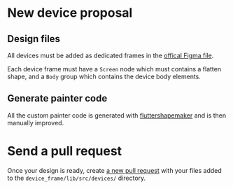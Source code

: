 # New device proposal

## Design files

All devices must be added as dedicated frames in the [offical Figma file](https://www.figma.com/file/WIamxcVDlHvxcCjLvJnwmR/DevicePreview---Frames?node-id=0%3A1).

Each device frame must have a `Screen` node which must contains a flatten shape, and a `Body` group which contains the device body elements.

## Generate painter code

All the custom painter code is generated with [fluttershapemaker](https://fluttershapemaker.com/) and is then manually improved. 

# Send a pull request

Once your design is ready, create [a new pull request](https://github.com/aloisdeniel/flutter_device_preview/pulls) with your files added to the `device_frame/lib/src/devices/` directory.

